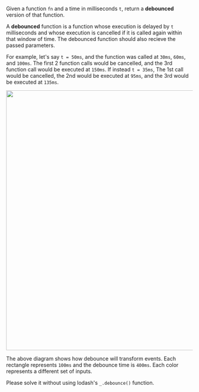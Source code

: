 Given a function `fn` and a time in milliseconds `t`, return a **debounced** version of that function.

A **debounced** function is a function whose execution is delayed by `t` milliseconds and whose execution is cancelled if it is called again within that window of time. The debounced function should also recieve the passed parameters.

For example, let's say `t = 50ms`, and the function was called at `30ms`, `60ms`, and `100ms`. The first 2 function calls would be cancelled, and the 3rd function call would be executed at `150ms`. If instead `t = 35ms`, The 1st call would be cancelled, the 2nd would be executed at `95ms`, and the 3rd would be executed at `135ms`.

<div align='center' class='centeredImageDiv'>
  <img width='700px' src={require('@site/static/img/lc/2627-f1.png').default} />
</div>

The above diagram shows how debounce will transform events. Each rectangle represents `100ms` and the debounce time is `400ms`. Each color represents a different set of inputs.

Please solve it without using lodash's `_.debounce()` function.